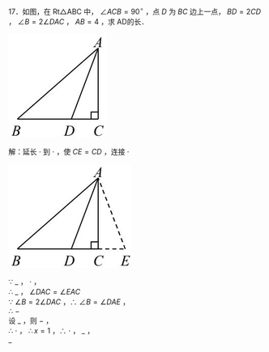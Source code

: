 17．如图，在 Rt△ABC 中， $\angle A C B = 9 0 ^ { \circ }$ ，点 $D$ 为 $B C$ 边上一点， $B D { = } 2 C D$ ， $\angle B { = } 2 \angle D A C$ ， $A B { = } 4$ ，求 AD的长．

![](<../../qs_image_DB/专题1-6_二倍角的解题策略：倍半角模型与绝配角（解析版）_/97cbd134faf7cbcfac432dae5fd8a2d0c4e9f331f818d92eef5da82b9e91f4df.jpg>)

解：延长 $\cdot$ 到 $\cdot$ ，使 $C E { = } C D$ ，连接 $\cdot$

![](<../../qs_image_DB/专题1-6_二倍角的解题策略：倍半角模型与绝配角（解析版）_/a6a0dbf99a15e2d1653d8fa15e93827ac3f39a55d9e4af739da82ce482f7f745.jpg>)

∵ $\_$ ， $\cdot$ ，  
∴ $\_$ ， $\angle D A C = \angle E A C$   
∵ $\angle B { = } 2 \angle D A C$ ，∴ $\angle B = \angle D A E$ ，  
∴ $-$   
设 $\_$ ，则 $-$ ，  
∴ $\cdot$ ， $\therefore x = 1$ ，∴ $\cdot$ ， $\_$ ，  
$\_$
